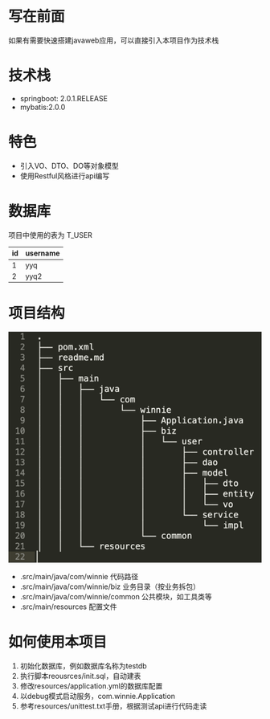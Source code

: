 # 写在前面
如果有需要快速搭建javaweb应用，可以直接引入本项目作为技术栈

# 技术栈
- springboot: 2.0.1.RELEASE
- mybatis:2.0.0

# 特色
- 引入VO、DTO、DO等对象模型
- 使用Restful风格进行api编写

# 数据库
项目中使用的表为
T_USER

| id | username |
| --- | --- |
| 1 | yyq |
| 2 | yyq2 |

# 项目结构
![img.png](img.png)
- .src/main/java/com/winnie 代码路径
- .src/main/java/com/winnie/biz 业务目录（按业务拆包）
- .src/main/java/com/winnie/common 公共模块，如工具类等
- .src/main/resources 配置文件

# 如何使用本项目
1. 初始化数据库，例如数据库名称为testdb
2. 执行脚本reousrces/init.sql，自动建表
3. 修改resources/application.yml的数据库配置
4. 以debug模式启动服务，com.winnie.Application
5. 参考resources/unittest.txt手册，根据测试api进行代码走读